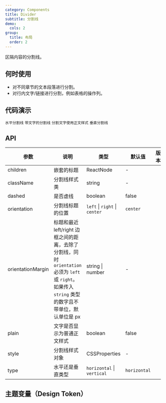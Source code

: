 ```yaml
---
category: Components
title: Divider
subtitle: 分割线
demo:
  cols: 2
group:
  title: 布局
  order: 2
---
```


区隔内容的分割线。

## 何时使用

- 对不同章节的文本段落进行分割。
- 对行内文字/链接进行分割，例如表格的操作列。

## 代码演示

<!-- prettier-ignore -->
<code src="./demo/horizontal.tsx">水平分割线</code>
<code src="./demo/with-text.tsx">带文字的分割线</code>
<code src="./demo/plain.tsx">分割文字使用正文样式</code>
<code src="./demo/vertical.tsx">垂直分割线</code>

## API

| 参数 | 说明 | 类型 | 默认值 | 版本 |
| --- | --- | --- | --- | --- |
| children | 嵌套的标题 | ReactNode | - |  |
| className | 分割线样式类 | string | - |  |
| dashed | 是否虚线 | boolean | false |  |
| orientation | 分割线标题的位置 | `left` \| `right` \| `center` | `center` |  |
| orientationMargin | 标题和最近 left/right 边框之间的距离，去除了分割线，同时 `orientation` 必须为 `left` 或 `right`。如果传入 `string` 类型的数字且不带单位，默认单位是 px | string \| number | - |  |
| plain | 文字是否显示为普通正文样式 | boolean | false |  |
| style | 分割线样式对象 | CSSProperties | - |  |
| type | 水平还是垂直类型 | `horizontal` \| `vertical` | `horizontal` |  |

## 主题变量（Design Token）

<ComponentTokenTable component="Divider"></ComponentTokenTable>
